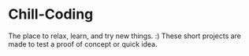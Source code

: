 # Chill-Coding
The place to relax, learn, and try new things. :)
These short projects are made to test a proof of concept or quick idea.
